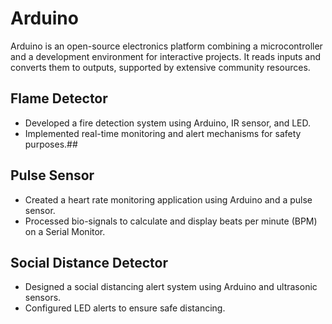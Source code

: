# Arduino

Arduino is an open-source electronics platform combining a microcontroller and a development environment for interactive projects. It reads inputs and converts them to outputs, supported by extensive community resources.
## Flame Detector
- Developed a fire detection system using Arduino, IR sensor, and LED.
- Implemented real-time monitoring and alert mechanisms for safety purposes.##
## Pulse Sensor
- Created a heart rate monitoring application using Arduino and a pulse sensor.
- Processed bio-signals to calculate and display beats per minute (BPM) on a Serial Monitor.
## Social Distance Detector
- Designed a social distancing alert system using Arduino and ultrasonic sensors.
- Configured LED alerts to ensure safe distancing.
